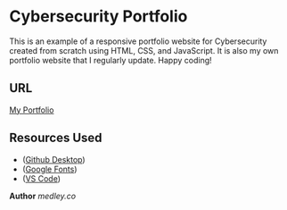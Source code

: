 # Cybersecurity Portfolio
This is an example of a responsive portfolio website for Cybersecurity created from scratch using HTML, CSS, and JavaScript. It is also my own portfolio website that I regularly update. Happy coding!

## URL
[My Portfolio
](https://medley-co.github.io/portfolio/)
## Resources Used
- ([Github Desktop](https://desktop.github.com/download/))
- ([Google Fonts](https://fonts.google.com/))
- ([VS Code](https://code.visualstudio.com/))

**Author**
*medley.co*

